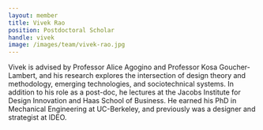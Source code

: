 ```yaml
---
layout: member
title: Vivek Rao
position: Postdoctoral Scholar
handle: vivek
image: /images/team/vivek-rao.jpg
---
```


Vivek is advised by Professor Alice Agogino and Professor Kosa Goucher-Lambert, and his research explores the intersection of design theory and methodology, emerging technologies, and sociotechnical systems. In addition to his role as a post-doc, he lectures at the Jacobs Institute for Design Innovation and Haas School of Business. He earned his PhD in Mechanical Engineering at UC-Berkeley, and previously was a designer and strategist at IDEO.